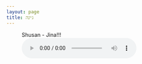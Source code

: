 ```yaml
---
layout: page
title: ג׳ינה
---
```


<figure>
  <figcaption>Shusan - Jina!!!</figcaption>
  <audio controls src="tunes/jina.mp3"></audio>
</figure>

